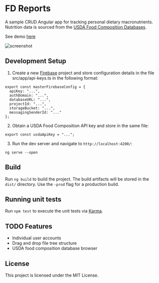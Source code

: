 # FD Reports

A sample CRUD Angular app for tracking personal dietary macronutrients. Nutrition data is sourced from the [USDA Food Composition Databases](https://ndb.nal.usda.gov/ndb/search/list?home=true).

See demo [here](https://macros-f17e6.firebaseapp.com/)

![screenshot](screenshot.png)


## Development Setup

1. Create a new [Firebase](https://firebase.google.com/) project and store configuration details in the file src/app/api-keys.ts in the following format:

```
export const masterFirebaseConfig = {
  apiKey: "...",
  authDomain: "...",
  databaseURL: "...",
  projectId: "...",
  storageBucket: "...",
  messagingSenderId: "..."
};
```

2. Obtain a USDA Food Composition API key and store in the same file:

```
export const usdaApiKey = "...";
```

3. Run the dev server and navigate to `http://localhost:4200/`:

```
ng serve --open
```


## Build

Run `ng build` to build the project. The build artifacts will be stored in the `dist/` directory. Use the `-prod` flag for a production build.

## Running unit tests

Run `npm test` to execute the unit tests via [Karma](https://karma-runner.github.io).

## TODO Features

* Individual user accounts
* Drag and drop file tree structure
* USDA food composition database browser

## License

This project is licensed under the MIT License.
